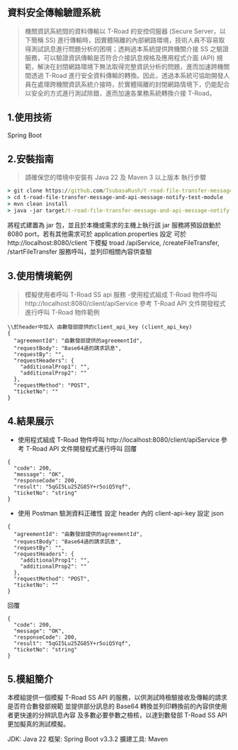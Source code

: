 ## 資料安全傳輸驗證系統
> 機關資訊系統間的資料傳輸以 T-Road 的安控伺服器 (Secure Server，以下簡稱 SS) 進行傳輸時，因實體隔離的內部網路環境，技術人員不容易取得測試訊息進行問題分析的困境；透夠過本系統提供跨機關介接 SS 之驗證服務，可以驗證資訊傳輸是否符合介接訊息規格及應用程式介面 (API) 規範，解決在封閉網路環境下無法取得完整資訊分析的問題，進而加速跨機關間透過 T-Road 進行安全資料傳輸的轉換。因此，透過本系統可協助開發人員在處理跨機關資訊系統介接時，於實體隔離的封閉網路情境下，仍能配合以安全的方式進行測試除錯，進而加速各業務系統轉換介接 T-Road。

## 1.使用技術
Spring Boot

## 2.安裝指南
> 請確保您的環境中安裝有 Java 22 及 Maven 3 以上版本
執行步驟
```bat
> git clone https://github.com/TsubasaRush/t-road-file-transfer-message-and-api-message-notify-test-module.git
> cd t-road-file-transfer-message-and-api-message-notify-test-module
> mvn clean install
> java -jar target/t-road-file-transfer-message-and-api-message-notify-test-module-0.0.1-SNAPSHOT.jar
```
將程式建置為 jar 包，並且於本機或需求的主機上執行該 jar
服務將預設啟動於 8080 port，若有其他需求可於 application.properties 設定
可於 http://localhost:8080/client 下模擬
troad /apiService, /createFileTransfer, /startFileTransfer
服務呼叫，並列印相關內容供查驗
## 3.使用情境範例
> 模擬使用者呼叫 T-Road SS api 服務
-使用程式組成 T-Road 物件呼叫 http://localhost:8080/client/apiService
參考 T-Road API 文件開發程式進行呼叫
T-Road 物件範例
```plaintext
\\於header中加入 由數發部提供的client_api_key (client_api_key)
{
  "agreementId": "由數發部提供的agreementId",
  "requestBody": "Base64過的請求訊息",
  "requestBy": "",
  "requestHeaders": {
    "additionalProp1": "",
    "additionalProp2": ""
  },
  "requestMethod": "POST",
  "ticketNo": ""
}
```

## 4.結果展示
- 使用程式組成 T-Road 物件呼叫 http://localhost:8080/client/apiService
參考 T-Road API 文件開發程式進行呼叫
回覆
```plaintext
{
  "code": 200,
  "message": "OK",
  "responseCode": 200,
  "result": "5qGI5Lu25ZG85Y+r5oiQ5Yqf",
  "ticketNo": "string"
}

```
- 使用 Postman 驗測資料正確性
設定 header 內的 client-api-key
設定 json
```plaintext
{
  "agreementId": "由數發部提供的agreementId",
  "requestBody": "Base64過的請求訊息",
  "requestBy": "",
  "requestHeaders": {
    "additionalProp1": "",
    "additionalProp2": ""
  },
  "requestMethod": "POST",
  "ticketNo": ""
}
```
回覆
```plaintext
{
  "code": 200,
  "message": "OK",
  "responseCode": 200,
  "result": "5qGI5Lu25ZG85Y+r5oiQ5Yqf",
  "ticketNo": "string"
}

```

## 5.模組簡介
本模組提供一個模擬 T-Road SS API 的服務，以供測試時檢驗接收及傳輸的請求是否符合數發部規範
並提供部分訊息的 Base64 轉換並列印轉換前的內容供使用者更快速的分辨訊息內容
及多數必要參數之檢核，以達到數發部 T-Road SS API 更加擬真的測試模擬。

JDK: Java 22
框架: Spring Boot v3.3.2
擴建工具: Maven
